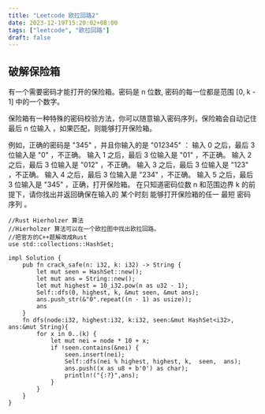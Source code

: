 ```yaml
---
title: "Leetcode 欧拉回路2"
date: 2023-12-19T15:20:02+08:00
tags: ["leetcode", "欧拉回路"]
draft: false
---
```


## 破解保险箱

有一个需要密码才能打开的保险箱。密码是 n 位数, 密码的每一位都是范围 [0, k - 1] 中的一个数字。

保险箱有一种特殊的密码校验方法，你可以随意输入密码序列，保险箱会自动记住 最后 n 位输入 ，如果匹配，则能够打开保险箱。

例如，正确的密码是 "345" ，并且你输入的是 "012345" ：
输入 0 之后，最后 3 位输入是 "0" ，不正确。
输入 1 之后，最后 3 位输入是 "01" ，不正确。
输入 2 之后，最后 3 位输入是 "012" ，不正确。
输入 3 之后，最后 3 位输入是 "123" ，不正确。
输入 4 之后，最后 3 位输入是 "234" ，不正确。
输入 5 之后，最后 3 位输入是 "345" ，正确，打开保险箱。
在只知道密码位数 n 和范围边界 k 的前提下，请你找出并返回确保在输入的 某个时刻 能够打开保险箱的任一 最短 密码序列 。

```
//Rust Hierholzer 算法 
//Hierholzer 算法可以在一个欧拉图中找出欧拉回路。
//把官方的C++题解改成Rust
use std::collections::HashSet;

impl Solution {
    pub fn crack_safe(n: i32, k: i32) -> String {
        let mut seen = HashSet::new();
        let mut ans = String::new();
        let mut highest = 10_i32.pow(n as u32 - 1);
        Self::dfs(0, highest, k, &mut seen, &mut ans);
        ans.push_str(&"0".repeat((n - 1) as usize));
        ans
    }
    fn dfs(node:i32, highest:i32, k:i32, seen:&mut HashSet<i32>, ans:&mut String){
        for x in 0..(k) {
            let mut nei = node * 10 + x;
            if !seen.contains(&nei) {
                seen.insert(nei);
                Self::dfs(nei % highest, highest, k,  seen,  ans);
                ans.push((x as u8 + b'0') as char);
                println!("{:?}",ans);
            }
        }
    }
}
```
